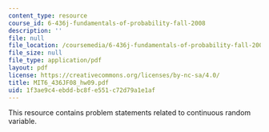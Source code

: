 ```yaml
---
content_type: resource
course_id: 6-436j-fundamentals-of-probability-fall-2008
description: ''
file: null
file_location: /coursemedia/6-436j-fundamentals-of-probability-fall-2008/1f3ae9c4ebddbc8fe551c72d79a1e1af_MIT6_436JF08_hw09.pdf
file_size: null
file_type: application/pdf
layout: pdf
license: https://creativecommons.org/licenses/by-nc-sa/4.0/
title: MIT6_436JF08_hw09.pdf
uid: 1f3ae9c4-ebdd-bc8f-e551-c72d79a1e1af
---
```

This resource contains problem statements related to continuous random variable.